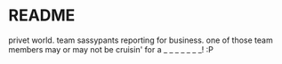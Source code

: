 # README

privet world. team sassypants reporting for business. one of those team members may or may not be cruisin' for a _ _ _ _ _ _ _! :P